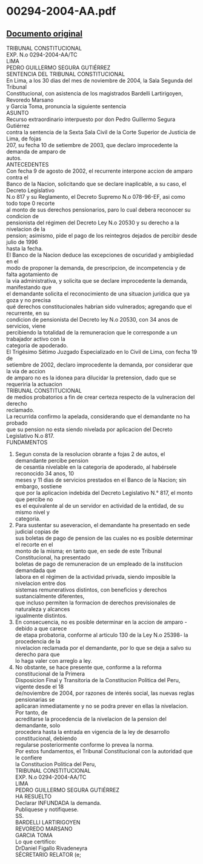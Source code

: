 
00294-2004-AA.pdf
=================
  
[Documento original](https://tc.gob.pe/jurisprudencia/2005/00294-2004-AA.pdf)  
---  
TRIBUNAL CONSTITUCIONAL  
EXP. N.o 0294-2004-AA/TC  
LIMA  
PEDRO GUILLERMO SEGURA GUTIÉRREZ  
SENTENCIA DEL TRIBUNAL CONSTITUCIONAL  
En Lima, a los 30 dias del mes de noviembre de 2004, la Sala Segunda del Tribunal  
Constitucional, con asistencia de los magistrados Bardelli Lartirigoyen, Revoredo Marsano  
y Garcia Toma, pronuncia la siguiente sentencia  
ASUNTO  
Recurso extraordinario interpuesto por don Pedro Guillermo Segura Gutiérrez  
contra la sentencia de la Sexta Sala Civil de la Corte Superior de Justicia de Lima, de fojas  
207, su fecha 10 de setiembre de 2003, que declaro improcedente la demanda de amparo de  
autos.  
ANTECEDENTES  
Con fecha 9 de agosto de 2002, el recurrente interpone accion de amparo contra el  
Banco de la Nacion, solicitando que se declare inaplicable, a su caso, el Decreto Legislativo  
N.o 817 y su Reglamento, el Decreto Supremo N.o 078-96-EF, asi como todo tope 0 recorte  
al monto de sus derechos pensionarios, paro lo cual debera reconocer su condicion de  
pensionista del régimen del Decreto Ley N.o 20530 y su derecho a la nivelacion de la  
pension; asimismo, pide el pago de los reintegros dejados de percibir desde julio de 1996  
hasta la fecha.  
El Banco de la Nacion deduce las excepciones de oscuridad y ambigiiedad en el  
modo de proponer la demanda, de prescripcion, de incompetencia y de falta agotamiento de  
la via administrativa, y solicita que se declare improcedente la demanda, manifestando que  
el demandante solicita el reconocimiento de una situacion juridica que ya goza y no precisa  
qué derechos constitucionales habrian sido vulnerados; agregando que el recurrente, en su  
condicion de pensionista del Decreto ley N.o 20530, con 34 anos de servicios, viene  
percibiendo la totalidad de la remuneracion que le corresponde a un trabajador activo con la  
categoria de apoderado.  
El Trigésimo Sétimo Juzgado Especializado en lo Civil de Lima, con fecha 19 de  
setiembre de 2002, declaro improcedente la demanda, por considerar que la via de accion  
de amparo no es la idonea para dilucidar la pretension, dado que se requeriria la actuacion  
TRIBUNAL CONSTITUCIONAL  
de medios probatorios a fin de crear certeza respecto de la vulneracion del derecho  
reclamado.  
La recurrida confirmo la apelada, considerando que el demandante no ha probado  
que su pension no esta siendo nivelada por aplicacion del Decreto Legislativo N.o 817.  
FUNDAMENTOS  
1. Segun consta de la resolucion obrante a fojas 2 de autos, el demandante percibe pension  
de cesantia nivelable en la categoria de apoderado, al habérsele reconocido 34 anos, 10  
meses y 11 dias de servicios prestados en el Banco de la Nacion; sin embargo, sostiene  
que por la aplicacion indebida del Decreto Legislativo N.° 817, el monto que percibe no  
es el equivalente al de un servidor en actividad de la entidad, de su mismo nivel y  
categoria.  
2. Para sustentar su aseveracion, el demandante ha presentado en sede judicial copias de  
sus boletas de pago de pension de las cuales no es posible determinar el recorte en el  
monto de la misma; en tanto que, en sede de este Tribunal Constitucional, ha presentado  
boletas de pago de remuneracion de un empleado de la institucion demandada que  
labora en el régimen de la actividad privada, siendo imposible la nivelacion entre dos  
sistemas remunerativos distintos, con beneficios y derechos sustancialmente diferentes,  
que incluso permiten la formacion de derechos previsionales de naturaleza y alcances  
igualmente distintos.  
3. En consecuencia, no es posible determinar en la accion de amparo -debido a que carece  
de etapa probatoria, conforme al articulo 130 de la Ley N.o 25398- la procedencia de la  
nivelacion reclamada por el demandante, por lo que se deja a salvo su derecho para que  
lo haga valer con arreglo a ley.  
4. No obstante, se hace presente que, conforme a la reforma constitucional de la Primera  
Disposicion Final y Transitoria de la Constitucion Politica del Peru, vigente desde el 18  
de/noviembre de 2004, por razones de interés social, las nuevas reglas pensionarias se  
aplicaran inmediatamente y no se podra prever en ellas la nivelacion. Por tanto, de  
acreditarse la procedencia de la nivelacion de la pension del demandante, solo  
procedera hasta la entrada en vigencia de la ley de desarrollo constitucional, debiendo  
regularse posteriormente conforme lo prevea la norma.  
Por estos fundamentos, el Tribunal Constitucional con la autoridad que le confiere  
la Constitucion Politica del Peru,  
TRIBUNAL CONSTITUCIONAL  
EXP. N.o 0294-2004-AA/TC  
LIMA  
PEDRO GUILLERMO SEGURA GUTIÉRREZ  
HA RESUELTO  
Declarar INFUNDADA la demanda.  
Publiquese y notifiquese.  
SS.  
BARDELLI LARTIRIGOYEN  
REVOREDO MARSANO  
GARCIA TOMA  
Lo que certifico:  
DrDaniel Figallo Rivadeneyra  
SÉCRETARIO RELATOR (e;